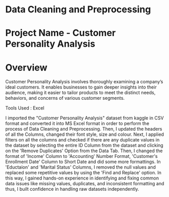 # Data Cleaning and Preprocessing

# Project Name - Customer Personality Analysis

# Overview

Customer Personality Analysis involves thoroughly examining a company’s ideal customers. It enables businesses to gain deeper insights into their audience, making it easier to tailor products to meet the distinct needs, behaviors, and concerns of various customer segments.

Tools Used : Excel

I imported the "Customer Personality Analysis" dataset from kaggle in CSV format and converted it into MS Excel format in order to perform the process of Data Cleaning and Preprocessing.
Then, I updated the headers of all the Columns, changed their font style, size and colour.
Next, I applied filters on all the columns and checked if there are any duplicate values in the dataset by selecting the entire ID Column from the dataset and clicking on the 'Remove Duplicates' Option from the Data Tab.
Then, I changed the format of 'Income' Column to 'Accounting' Number Format, 'Customer's Enrollment Date' Column to Short Date and did some more formattings.
In 'Eductaion' and 'Marital Status' Columns, I removed the null values and replaced some repetitive values by using the 'Find and Replace' option.
In this way, I gained hands-on experience in identifying and fixing common data issues like missing values, duplicates, and inconsistent formatting and thus, I built confidence in handling raw datasets independently.
